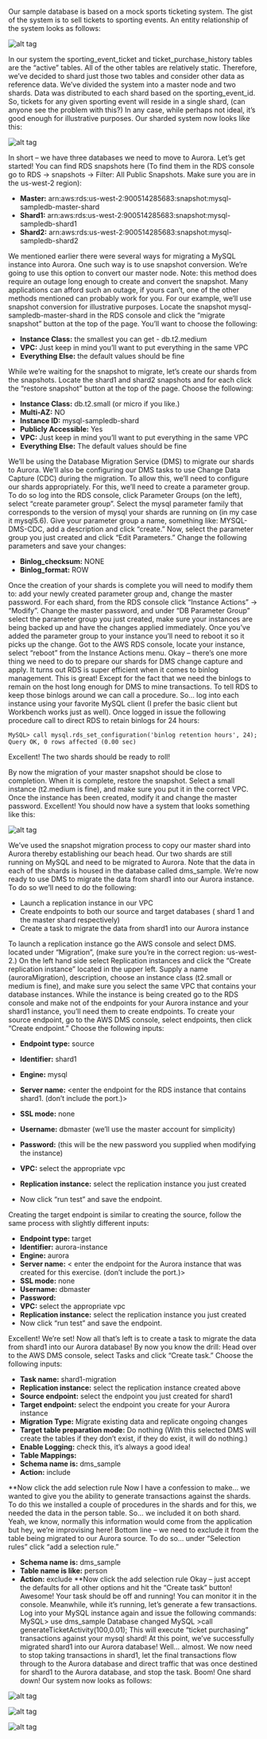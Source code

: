 Our sample database is based on a mock sports ticketing system. The gist of the system is to sell tickets to sporting events. An entity relationship of the system looks as follows:

![alt tag](/images/sampledb.jpg)

In our system the sporting_event_ticket and ticket_purchase_history tables are the “active” tables. All of the other tables are relatively static. Therefore, we’ve decided to shard just those two tables and consider other data as reference data. We’ve divided the system into a master node and two shards.  Data was distributed to each shard based on the sporting_event_id. So, tickets for any given sporting event will reside in a single shard, (can anyone see the problem with this?) In any case, while perhaps not ideal, it’s good enough for illustrative purposes. Our sharded system now looks like this:


![alt tag](/images/shardedERD.jpg)

In short – we have three databases we need to move to Aurora. Let’s get started!
You can find RDS snapshots here (To find them in the RDS console go to RDS -> snapshots -> Filter: All Public Snapshots. Make sure you are in the us-west-2 region):
* <b>Master:</b> arn:aws:rds:us-west-2:900514285683:snapshot:mysql-sampledb-master-shard
* <b>Shard1:</b> arn:aws:rds:us-west-2:900514285683:snapshot:mysql-sampledb-shard1
* <b>Shard2:</b> arn:aws:rds:us-west-2:900514285683:snapshot:mysql-sampledb-shard2

We mentioned earlier there were several ways for migrating a MySQL instance into Aurora. One such way is to use snapshot conversion. We’re going to use this option to convert our master node. Note: this method does require an outage long enough to create and convert the snapshot. Many applications can afford such an outage, if yours can’t, one of the other methods mentioned can probably work for you. For our example, we’ll use snapshot conversion for illustrative purposes.
Locate the snapshot mysql-sampledb-master-shard in the RDS console and click the “migrate snapshot” button at the top of the page.  You’ll want to choose the following:
* <b>Instance Class:</b> the smallest you can get - db.t2.medium
* <b>VPC:</b> Just keep in mind you’ll want to put everything in the same VPC
* <b>Everything Else:</b> the default values should be fine

While we’re waiting for the snapshot to migrate, let’s create our shards from the snapshots. Locate the shard1 and shard2 snapshots and for each click the “restore snapshot” button at the top of the page. Choose the following:
* <b>Instance Class:</b> db.t2.small (or micro if you like.)
* <b>Multi-AZ:</b> NO
* <b>Instance ID:</b> mysql-sampledb-shard<n>
* <b>Publicly Accessible:</b> Yes
* <b>VPC:</b> Just keep in mind you’ll want to put everything in the same VPC
* <b>Everything Else:</b> The default values should be fine

We’ll be using the Database Migration Service (DMS) to migrate our shards to Aurora. We’ll also be configuring our DMS tasks to use Change Data Capture (CDC) during the migration. To allow this, we’ll need to configure our shards appropriately. For this, we’ll need to create a parameter group. To do so log into the RDS console, click Parameter Groups (on the left), select “create parameter group”.  Select the mysql parameter family that corresponds to the version of mysql your shards are running on (in my case it mysql5.6).  Give your parameter group a name, something like: MYSQL-DMS-CDC, add a description and click “create.” Now, select the parameter group you just created and click “Edit Parameters.” Change the following parameters and save your changes:
* <b>Binlog_checksum:</b> NONE 
* <b>Binlog_format:</b> ROW

Once the creation of your shards is complete you will need to modify them to: add your newly created parameter group and, change the master password. For each shard, from the RDS console click “Instance Actions” -> “Modify”.  Change the master password, and under “DB Parameter Group” select the parameter group you just created, make sure your instances are being backed up and have the changes applied immediately. Once you’ve added the parameter group to your instance you’ll need to reboot it so it picks up the change. Got to the AWS RDS console, locate your instance, select “reboot” from the Instance Actions menu.
Okay – there’s one more thing we need to do to prepare our shards for DMS change capture and apply. It turns out RDS is super efficient when it comes to binlog management. This is great! Except for the fact that we need the binlogs to remain on the host long enough for DMS to mine transactions. To tell RDS to keep those binlogs around we can call a procedure. So… log into each instance using your favorite MySQL client (I prefer the basic client but Workbench works just as well).  Once logged in issue the following procedure call to direct RDS to retain binlogs for 24 hours:

```
MySQL> call mysql.rds_set_configuration('binlog retention hours', 24);
Query OK, 0 rows affected (0.00 sec)
```

Excellent! The two shards should be ready to roll!

By now the migration of your master snapshot should be close to completion. When it is complete, restore the snapshot. Select a small instance (t2.medium is fine), and make sure you put it in the correct VPC. Once the instance has been created, modify it and change the master password.
Excellent! You should now have a system that looks something like this:

![alt tag](/images/unconsolidatedShards.png)

We’ve used the snapshot migration process to copy our master shard into Aurora thereby establishing our beach head. Our two shards are still running on MySQL and need to be migrated to Aurora. Note that the data in each of the shards is housed in the database called dms_sample. We’re now ready to use DMS to migrate the data from shard1 into our Aurora instance.  To do so we’ll need to do the following:
* Launch a replication instance in our VPC
* Create endpoints to both our source and target databases ( shard 1 and the master shard respectively)
* Create a task to migrate the data from shard1 into our Aurora instance

To launch a replication instance go the AWS console and select DMS. located under “Migration”, (make sure you’re in the correct region: us-west-2.) On the left hand side select Replication instances and click the “Create replication instance” located in the upper left. Supply a name (auroraMigration), description, choose an instance class (t2.small or medium is fine), and make sure you select the same VPC that contains your database instances. While the instance is being created go to the RDS console and make not of the endpoints for your Aurora instance and your shard1 instance, you’ll need them to create endpoints.
To create your source endpoint, go to the AWS DMS console, select endpoints, then click “Create endpoint.”  Choose the following inputs:
* <b>Endpoint type:</b> source
* <b>Identifier:</b> shard1
* <b>Engine:</b> mysql
* <b>Server name:</b> <enter the endpoint for the RDS instance that contains shard1. (don’t include the port.)>
* <b>SSL mode:</b> none
* <b>Username:</b> dbmaster  (we’ll use the master account for simplicity)
* <b>Password:</b> <the password>  (this will be the new password you supplied when modifying the instance)
* <b>VPC:</b> select the appropriate vpc
* <b>Replication instance:</b> select the replication instance you just created

 * Now click “run test” and save the endpoint.

Creating the target endpoint is similar to creating the source, follow the same process with slightly different inputs:
* <b>Endpoint   type:</b> target
* <b>Identifier:</b> aurora-instance
* <b>Engine:</b> aurora
* <b>Server name:</b> < enter the endpoint for the Aurora instance that was created for this exercise. (don’t include the port.)>
* <b>SSL mode:</b> none
* <b>Username:</b> dbmaster
* <b>Password:</b> <whatever it was changed to>
* <b>VPC:</b> select the appropriate vpc
* <b>Replication instance:</b> select the replication instance you just created
 * Now click “run test” and save the endpoint.

Excellent! We’re set! Now all that’s left is to create a task to migrate the data from shard1 into our Aurora database!
By now you know the drill: Head over to the AWS DMS console, select Tasks and click “Create task.” Choose the following inputs:
* <b>Task name:</b> shard1-migration
* <b>Replication instance:</b> select the replication instance created above
* <b>Source endpoint:</b> select the endpoint you just created for shard1
* <b>Target endpoint:</b> select the endpoint you create for your Aurora instance
* <b>Migration Type:</b> Migrate existing data and replicate ongoing changes
* <b>Target table preparation mode:</b> Do nothing  (With this selected DMS will create the tables if they don’t exist, if they do exist, it will do nothing.)
* <b>Enable Logging:</b> check this, it’s always a good idea!
* <b>Table Mappings:</b>
* <b>Schema name is:</b> dms_sample
* <b>Action:</b> include

**Now click the add selection rule
Now I have a confession to make…  we wanted to give you the ability to generate transactions against the shards. To do this we installed a couple of procedures in the shards and for this, we needed the data in the person table. So… we included it on both shard. Yeah, we know, normally this information would come from the application but hey, we’re improvising here! Bottom line – we need to exclude it from the table being migrated to our Aurora source.  To do so… under “Selection rules” click “add a selection rule.” 
* <b>Schema name is:</b> dms_sample
* <b>Table name is like:</b> person
* <b>Action:</b> exclude
**Now click the add selection rule
Okay – just accept the defaults for all other options and hit the “Create task” button!
Awesome! Your task should be off and running! You can monitor it in the console. Meanwhile, while it’s running, let’s generate a few transactions. Log into your MySQL instance again and issue the following commands:
MySQL> use dms_sample
Database changed
MySQL >call generateTicketActivity(100,0.01);
This will execute “ticket purchasing” transactions against your mysql shard!
At this point, we’ve successfully migrated shard1 into our Aurora database! Well… almost. We now need to stop taking transactions in shard1, let the final transactions flow through to the Aurora database and direct traffic that was once destined for shard1 to the Aurora database, and stop the task. Boom! One shard down!
Our system now looks as follows:

![alt tag](/images/shardConsolidationStageOne.png)

![alt tag](/images/shardConsolidationFinal.png)

![alt tag](/images/shardConsolidationAlternative.png)
